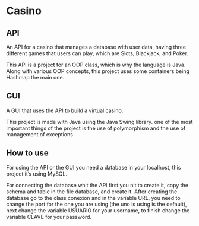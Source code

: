 # Casino

## API
An API for a casino that manages a database with user data, having three different games that users can play, which are Slots, Blackjack, and Poker.

This API is a project for an OOP class, which is why the language is Java. Along with various OOP concepts, this project uses some containers being Hashmap the main one.


## GUI
A GUI that uses the API to build a virtual casino.

This project is made with Java using the Java Swing library. one of the most important things of the project is the use of polymorphism and the use of management of exceptions.

## How to use
For using the API or the GUI you need a database in your localhost, this project it’s using MySQL.

For connecting the database whit the API first you nit to create it, copy the schema and table in the file database, and create it. After creating the database go to the class conexion and in the variable URL, you need to change the port for the one you are using (the uno is using is the default), next change the variable USUARIO for your username, to finish change the variable CLAVE for your password.
